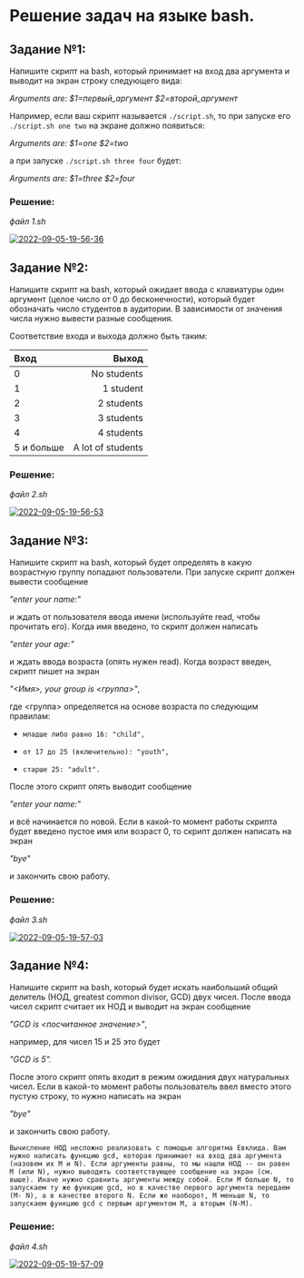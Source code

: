 # Решение задач на языке bash.

## Задание №1:
Напишите скрипт на bash, который принимает на вход два аргумента
и выводит на экран строку следующего вида:

*Arguments are: $1=первый_аргумент $2=второй_аргумент*

Например, если ваш скрипт называется `./script.sh`, то при запуске его
`./script.sh one two` на экране должно появиться:

*Arguments are: $1=one $2=two*

а при запуске `./script.sh three four` будет:

*Arguments are: $1=three $2=four*

### Решение:
*файл 1.sh*

<a href="https://imgbb.com/"><img src="https://i.ibb.co/bQ02g66/2022-09-05-19-56-36.png" alt="2022-09-05-19-56-36" border="0"></a>

## Задание №2:
Напишите скрипт на bash, который ожидает ввода с клавиатуры один
аргумент (целое число от 0 до бесконечности), который будет
обозначать число студентов в аудитории. В зависимости от значения
числа нужно вывести разные сообщения.

Соответствие входа и выхода должно быть таким:

|Вход      |Выход             |
|:---------|-----------------:|
|0         |No students       |
|1         |1 student         |
|2         |2 students        |
|3         |3 students        |
|4         |4 students        |
5 и больше |A lot of students |

### Решение:
*файл 2.sh*

<a href="https://imgbb.com/"><img src="https://i.ibb.co/cYBbZTL/2022-09-05-19-56-53.png" alt="2022-09-05-19-56-53" border="0"></a>

## Задание №3:
Напишите скрипт на bash, который будет определять в какую возрастную группу
попадают пользователи. При запуске скрипт должен вывести сообщение

*"enter your name:"* 

и ждать от пользователя ввода имени (используйте read, чтобы
прочитать его). Когда имя введено, то скрипт должен написать 

*"enter your age:"*

и ждать ввода возраста (опять нужен read). Когда возраст введен, скрипт пишет
на экран 

*"<Имя>, your group is <группа>"*,

где <группа> определяется на основе
возраста по следующим правилам:

*     младше либо равно 16: "child",
*     от 17 до 25 (включительно): "youth",
*     старше 25: "adult".

После этого скрипт опять выводит сообщение 

*"enter your name:"*

и всё начинается по новой. Если в какой-то момент работы скрипта будет введено
пустое имя или возраст 0, то скрипт должен написать на экран 

*"bye"*

и закончить свою работу.

### Решение:
*файл 3.sh*

<a href="https://ibb.co/mBCSg5r"><img src="https://i.ibb.co/kygMv2V/2022-09-05-19-57-03.png" alt="2022-09-05-19-57-03" border="0"></a>

## Задание №4:
Напишите скрипт на bash, который будет искать наибольший общий делитель
(НОД, greatest common divisor, GCD) двух чисел.
После ввода чисел скрипт считает их НОД и выводит на экран
сообщение 

*"GCD is <посчитанное значение>"*,

например, для чисел 15 и 25
это будет 

*"GCD is 5".*

После этого скрипт опять входит в режим ожидания двух
натуральных чисел. Если в какой-то момент работы пользователь ввел вместо
этого пустую строку, то нужно написать на экран 

*"bye"*

и закончить свою работу.

`Вычисление НОД несложно реализовать с помощью алгоритма Евклида. Вам
нужно написать функцию gcd, которая принимает на вход два аргумента
(назовем их M и N). Если аргументы равны, то мы нашли НОД -- он
равен M (или N), нужно выводить соответствующее сообщение на экран (см.
выше). Иначе нужно сравнить аргументы между собой. Если M больше N, то
запускаем ту же функцию gcd, но в качестве первого аргумента передаем (M-
N), а в качестве второго N. Если же наоборот, M меньше N, то запускаем
функцию gcd с первым аргументом M, а вторым (N-M).`

### Решение:
*файл 4.sh*

<a href="https://ibb.co/Zf9Ntkk"><img src="https://i.ibb.co/nwpRZ55/2022-09-05-19-57-09.png" alt="2022-09-05-19-57-09" border="0"></a>

